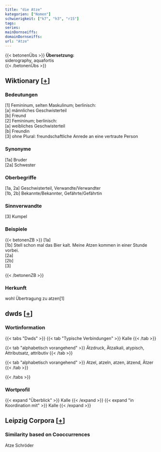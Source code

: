 ```yaml
---
title: "die Atze"
kategorien: ["Nomen"]
schwierigkeit: ["k7", "h3", "r15"]
tags:
series:
mainDornseiffs:
domainDornseiffs:
url: "Atze"
---
```


{{< betonenÜbs >}}
**Übersetzung:**  
siderography, aquafortis  
{{< /betonenÜbs >}}

## Wiktionary [[+](https://de.wiktionary.org/wiki/Atze)]

### Bedeutungen
[1] Femininum, selten Maskulinum; berlinisch:  
[a] männliches Geschwisterteil  
[b] Freund  
[2] Femininum; berlinisch:  
[a] weibliches Geschwisterteil  
[b] Freundin  
[3] ohne Plural: freundschaftliche Anrede an eine vertraute Person  

### Synonyme
[1a] Bruder  
[2a] Schwester  

### Oberbegriffe
[1a, 2a] Geschwisterteil, Verwandte/Verwandter  
[1b, 2b] Bekannte/Bekannter, Gefährte/Gefährtin  

### Sinnverwandte
[3] Kumpel  

### Beispiele
{{< betonenZB >}}
[1a]  
[1b] Stell schon mal das Bier kalt. Meine Atzen kommen in einer Stunde vorbei.  
[2a]  
[2b]  
[3]  

{{< /betonenZB >}}
### Herkunft
wohl Übertragung zu atzen[1]  



## dwds [[+](https://www.dwds.de/wb/Atze)]

### Wortinformation
{{< tabs "Dwds" >}}
{{< tab "Typische Verbindungen" >}}
Kalle
{{< /tab >}}

{{< tab "alphabetisch vorangehend" >}}
Ätzdruck, Ätzalkali, atypisch, Attributsatz, attributiv
{{< /tab >}}

{{< tab "alphabetisch vorangehend" >}}
Atzel, atzeln, atzen, ätzend, Ätzer
{{< /tab >}}

{{< /tabs >}}

### Wortprofil
{{< expand "Überblick" >}} Kalle {{< /expand >}}
{{< expand "in Koordination mit" >}} Kalle {{< /expand >}}

## Leipzig Corpora [[+](https://corpora.uni-leipzig.de/en/res?word=Atze&corpusId=deu_newscrawl-public_2018)]


### Similarity based on Cooccurrences
Atze Schröder

